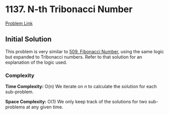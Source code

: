 # 1137. N-th Tribonacci Number
[Problem Link](https://leetcode.com/problems/n-th-tribonacci-number/)

## Initial Solution
This problem is very similar to [509. Fibonacci Number](../509_Fibonacci_Number/solution.md), using the same logic but expanded to Tribonacci numbers. Refer to that solution for an explanation of the logic used.

### Complexity
**Time Complexity:** O(n)
We iterate on $n$ to calculate the solution for each sub-problem.

**Space Complexity:** O(1)
We only keep track of the solutions for two sub-problems at any given time.